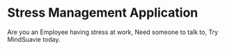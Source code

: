 # Stress Management Application

Are you an Employee having stress at work, Need someone to talk to, Try MindSuavie today.
